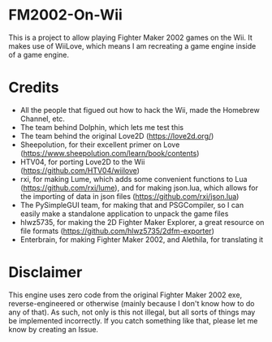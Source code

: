 # FM2002-On-Wii
This is a project to allow playing Fighter Maker 2002 games on the Wii. It makes use of WiiLove, which means I am recreating a
game engine inside of a game engine.

# Credits
- All the people that figued out how to hack the Wii, made the Homebrew Channel, etc.
- The team behind Dolphin, which lets me test this
- The team behind the original Love2D (https://love2d.org/)
- Sheepolution, for their excellent primer on Love (https://www.sheepolution.com/learn/book/contents)
- HTV04, for porting Love2D to the Wii (https://github.com/HTV04/wiilove)
- rxi, for making Lume, which adds some convenient functions to Lua (https://github.com/rxi/lume), and for making json.lua,
  which allows for the importing of data in json files (https://github.com/rxi/json.lua)
- The PySimpleGUI team, for making that and PSGCompiler, so I can easily make a standalone application to unpack the game files
- hlwz5735, for making the 2D Fighter Maker Explorer, a great resource on file formats (https://github.com/hlwz5735/2dfm-exporter)
- Enterbrain, for making Fighter Maker 2002, and Alethila, for translating it

# Disclaimer
This engine uses zero code from the original Fighter Maker 2002 exe, reverse-engineered or otherwise (mainly because I don't
know how to do any of that). As such, not only is this not illegal, but all sorts of things may be implemented incorrectly. If
you catch something like that, please let me know by creating an Issue.


